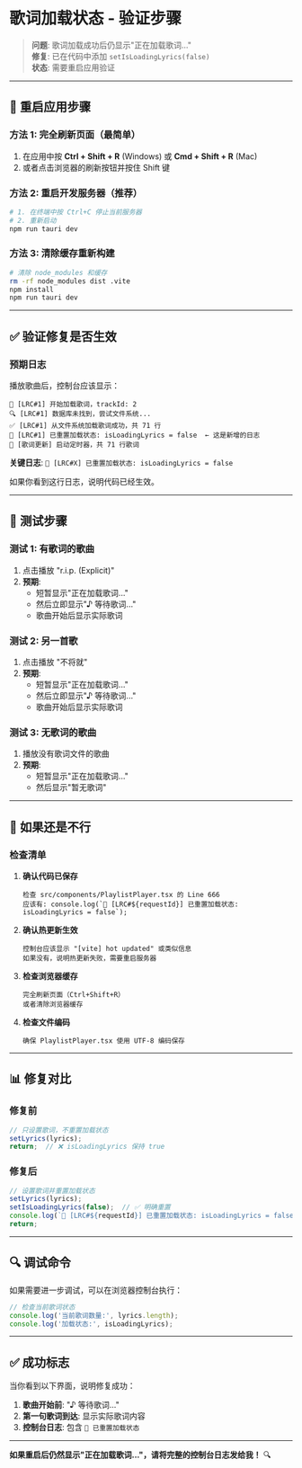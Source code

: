 # 歌词加载状态 - 验证步骤

> **问题**: 歌词加载成功后仍显示"正在加载歌词..."  
> **修复**: 已在代码中添加 `setIsLoadingLyrics(false)`  
> **状态**: 需要重启应用验证

---

## 🔄 重启应用步骤

### 方法 1: 完全刷新页面（最简单）

1. 在应用中按 **Ctrl + Shift + R** (Windows) 或 **Cmd + Shift + R** (Mac)
2. 或者点击浏览器的刷新按钮并按住 Shift 键

### 方法 2: 重启开发服务器（推荐）

```bash
# 1. 在终端中按 Ctrl+C 停止当前服务器
# 2. 重新启动
npm run tauri dev
```

### 方法 3: 清除缓存重新构建

```bash
# 清除 node_modules 和缓存
rm -rf node_modules dist .vite
npm install
npm run tauri dev
```

---

## ✅ 验证修复是否生效

### 预期日志

播放歌曲后，控制台应该显示：

```
🎵 [LRC#1] 开始加载歌词，trackId: 2
🔍 [LRC#1] 数据库未找到，尝试文件系统...
✅ [LRC#1] 从文件系统加载歌词成功，共 71 行
🔧 [LRC#1] 已重置加载状态: isLoadingLyrics = false  ← 这是新增的日志
🎵 [歌词更新] 启动定时器，共 71 行歌词
```

**关键日志**: `🔧 [LRC#X] 已重置加载状态: isLoadingLyrics = false`

如果你看到这行日志，说明代码已经生效。

---

## 🎯 测试步骤

### 测试 1: 有歌词的歌曲

1. 点击播放 "r.i.p. (Explicit)"
2. **预期**: 
   - 短暂显示"正在加载歌词..."
   - 然后立即显示"♪ 等待歌词..."
   - 歌曲开始后显示实际歌词

### 测试 2: 另一首歌

1. 点击播放 "不将就"
2. **预期**:
   - 短暂显示"正在加载歌词..."
   - 然后立即显示"♪ 等待歌词..."
   - 歌曲开始后显示实际歌词

### 测试 3: 无歌词的歌曲

1. 播放没有歌词文件的歌曲
2. **预期**:
   - 短暂显示"正在加载歌词..."
   - 然后显示"暂无歌词"

---

## 🐛 如果还是不行

### 检查清单

1. **确认代码已保存**
   ```
   检查 src/components/PlaylistPlayer.tsx 的 Line 666
   应该有: console.log(`🔧 [LRC#${requestId}] 已重置加载状态: isLoadingLyrics = false`);
   ```

2. **确认热更新生效**
   ```
   控制台应该显示 "[vite] hot updated" 或类似信息
   如果没有，说明热更新失败，需要重启服务器
   ```

3. **检查浏览器缓存**
   ```
   完全刷新页面（Ctrl+Shift+R）
   或者清除浏览器缓存
   ```

4. **检查文件编码**
   ```
   确保 PlaylistPlayer.tsx 使用 UTF-8 编码保存
   ```

---

## 📊 修复对比

### 修复前

```typescript
// 只设置歌词，不重置加载状态
setLyrics(lyrics);
return;  // ❌ isLoadingLyrics 保持 true
```

### 修复后

```typescript
// 设置歌词并重置加载状态
setLyrics(lyrics);
setIsLoadingLyrics(false);  // ✅ 明确重置
console.log(`🔧 [LRC#${requestId}] 已重置加载状态: isLoadingLyrics = false`);
return;
```

---

## 🔍 调试命令

如果需要进一步调试，可以在浏览器控制台执行：

```javascript
// 检查当前歌词状态
console.log('当前歌词数量:', lyrics.length);
console.log('加载状态:', isLoadingLyrics);
```

---

## ✅ 成功标志

当你看到以下界面，说明修复成功：

1. **歌曲开始前**: "♪ 等待歌词..."
2. **第一句歌词到达**: 显示实际歌词内容
3. **控制台日志**: 包含 `🔧 已重置加载状态`

---

**如果重启后仍然显示"正在加载歌词..."，请将完整的控制台日志发给我！** 🔍

